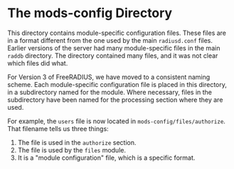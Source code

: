 # The mods-config Directory

This directory contains module-specific configuration files.  These
files are in a format different from the one used by the main
`radiusd.conf` files.  Earlier versions of the server had many
module-specific files in the main `raddb` directory.  The directory
contained many files, and it was not clear which files did what.

For Version 3 of FreeRADIUS, we have moved to a consistent naming
scheme.  Each module-specific configuration file is placed in this
directory, in a subdirectory named for the module.  Where necessary,
files in the subdirectory have been named for the processing section
where they are used.

For example, the `users` file is now located in
`mods-config/files/authorize`.  That filename tells us three things:

1. The file is used in the `authorize` section.
2. The file is used by the `files` module.
3. It is a "module configuration" file, which is a specific format.

